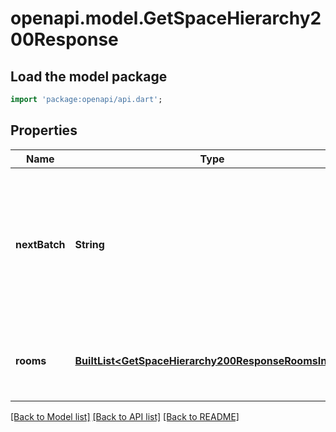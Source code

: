 # openapi.model.GetSpaceHierarchy200Response

## Load the model package
```dart
import 'package:openapi/api.dart';
```

## Properties
Name | Type | Description | Notes
------------ | ------------- | ------------- | -------------
**nextBatch** | **String** | A token to supply to `from` to keep paginating the responses. Not present when there are no further results. | [optional] 
**rooms** | [**BuiltList&lt;GetSpaceHierarchy200ResponseRoomsInner&gt;**](GetSpaceHierarchy200ResponseRoomsInner.md) | The rooms for the current page, with the current filters. | 

[[Back to Model list]](../README.md#documentation-for-models) [[Back to API list]](../README.md#documentation-for-api-endpoints) [[Back to README]](../README.md)


